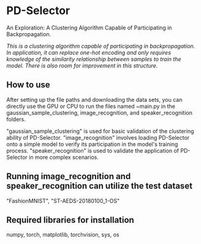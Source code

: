 # PD-Selector
An Exploration: A Clustering Algorithm Capable of Participating in Backpropagation.

*This is a clustering algorithm capable of participating in backpropagation. In application, it can replace one-hot encoding and only requires knowledge of the similarity relationship between samples to train the model. There is also room for improvement in this structure.*

## How to use

After setting up the file paths and downloading the data sets, you can directly use the GPU or CPU to run the files named ~main.py in the gaussian_sample_clustering, image_recognition, and speaker_recognition folders.

"gaussian_sample_clustering" is used for basic validation of the clustering ability of PD-Selector. "image_recognition" involves loading PD-Selector onto a simple model to verify its participation in the model's training process. "speaker_recognition" is used to validate the application of PD-Selector in more complex scenarios.

## Running image_recognition and speaker_recognition can utilize the test dataset
"FashionMNIST", "ST-AEDS-20180100_1-OS"


## Required libraries for installation
numpy,
torch,
matplotlib,
torchvision,
sys,
os
